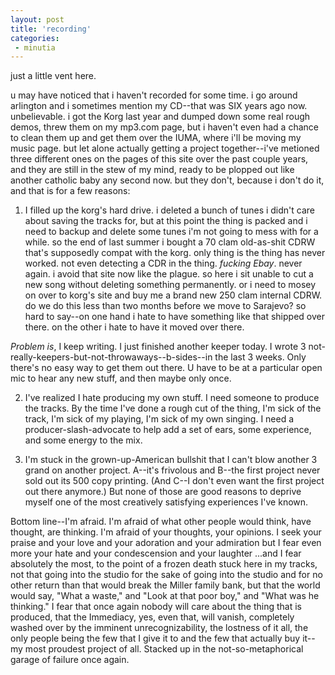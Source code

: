 ```yaml
---
layout: post
title: 'recording'
categories:
 - minutia
---
```


just a little vent here.



u may have noticed that i haven't recorded for some time. i go around arlington and i sometimes mention my CD--that was SIX years ago now. unbelievable. i got the Korg last year and dumped down some real rough demos, threw them on my mp3.com page, but i haven't even had a chance to clean them up and get them over the IUMA, where i'll be moving my music page. but let alone actually getting a project together--i've metioned three different ones on the pages of this site over the past couple years, and they are still in the stew of my mind, ready to be plopped out like another catholic baby any second now. but they don't, because i don't do it, and that is for a few reasons:


01. I filled up the korg's hard drive. i deleted a bunch of tunes i didn't care about saving the tracks for, but at this point the thing is packed and i need to backup and delete some tunes i'm not going to mess with for a while. so the end of last summer i bought a 70 clam old-as-shit CDRW that's supposedly compat with the korg. only thing is the thing has never worked. not even detecting a CDR in the thing. <em>fucking Ebay</em>. never again. i avoid that site now like the plague. so here i sit unable to cut a new song without deleting something permanently. or i need to mosey on over to korg's site and buy me a brand new 250 clam internal CDRW. do we do this less than two months before we move to Sarajevo? so hard to say--on one hand i hate to have something like that shipped over there. on the other i hate to have it moved over there.



<em>Problem is</em>, I keep writing. I just finished another keeper today. I wrote 3 not-really-keepers-but-not-throwaways--b-sides--in the last 3 weeks. Only there's no easy way to get them out there. U have to be at a particular open mic to hear any new stuff, and then maybe only once.



02. I've realized I hate producing my own stuff. I need someone to produce the tracks. By the time I've done a rough cut of the thing, I'm sick of the track, I'm sick of my playing, I'm sick of my own singing. I need a producer-slash-advocate to help add a set of ears, some experience, and some energy to the mix.



03. I'm stuck in the grown-up-American bullshit that I can't blow another 3 grand on another project. A--it's frivolous and B--the first project never sold out its 500 copy printing. (And C--I don't even want the first project out there anymore.) But none of those are good reasons to deprive myself one of the most creatively satisfying experiences I've known.



Bottom line--I'm afraid. I'm afraid of what other people would think, have thought, are thinking. I'm afraid of your thoughts, your opinions. I seek your praise and your love and your adoration and your admiration but I fear even more your hate and your condescension and your laughter ...and I fear absolutely the most, to the point of a frozen death stuck here in my tracks, not that going into the studio for the sake of going into the studio and for no other return than that would break the Miller family bank, but that the world would say, "What a waste," and "Look at that poor boy," and "What was he thinking." I fear that once again nobody will care about the thing that is produced, that the Immediacy, yes, even that, will vanish, completely washed over by the imminent unrecognizability, the lostness of it all, the only people being the few that I give it to and the few that actually buy it--my most proudest project of all. Stacked up in the not-so-metaphorical garage of failure once again.